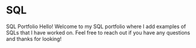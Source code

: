 # SQL
SQL Portfolio
Hello! Welcome to my SQL portfolio where I add examples of SQLs that I have worked on. Feel free to reach out if you have any questions and thanks for looking!
